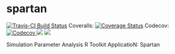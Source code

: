# spartan
[![Travis-CI Build Status](https://travis-ci.org/kalden/spartan.svg?branch=master)](https://travis-ci.org/kalden/spartan)
Coveralls: <a href='https://coveralls.io/github/kalden/spartan?branch=master'><img src='https://coveralls.io/repos/github/kalden/spartan/badge.svg?branch=master' alt='Coverage Status' /></a>
Codecov: <a href="https://codecov.io/gh/kalden/spartan">
  <img src="https://codecov.io/gh/kalden/spartan/branch/master/graph/badge.svg" alt="Codecov" />
</a>
<img src='https://www.r-pkg.org/badges/version/spartan?color=brightgreen' />
<img src='https://cranlogs.r-pkg.org/badges/grand-total/spartan?color=brightgreen' />

Simulation Parameter Analysis R Toolkit ApplicatioN: Spartan
